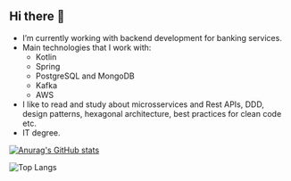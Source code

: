 ## Hi there 👋

- I’m currently working with backend development for banking services. 
- Main technologies that I work with:
  - Kotlin
  - Spring
  - PostgreSQL and MongoDB
  - Kafka
  - AWS
- I like to read and study about microsservices and Rest APIs, DDD, design patterns, hexagonal architecture, best practices for clean code etc.
- IT degree.

[![Anurag's GitHub stats](https://github-readme-stats.vercel.app/api?username=dannFerreira&show_icons=true&theme=dark)](https://github.com/dannFerreira/github-readme-stats)

![Top Langs](https://github-readme-stats.vercel.app/api/top-langs/?username=dannFerreira&layout=compact&theme=dark)
